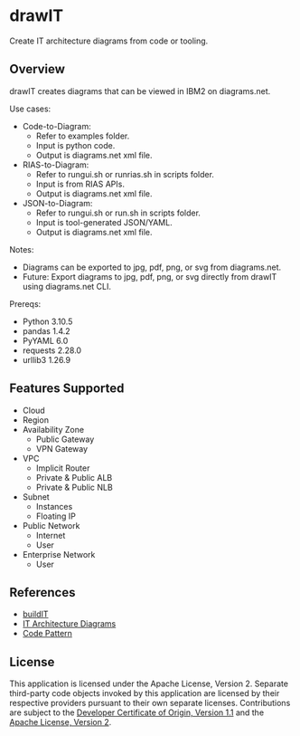 # drawIT
Create IT architecture diagrams from code or tooling.

## Overview

drawIT creates diagrams that can be viewed in IBM2 on diagrams.net.

Use cases:
- Code-to-Diagram: 
  - Refer to examples folder.
  - Input is python code.
  - Output is diagrams.net xml file.
- RIAS-to-Diagram:
  - Refer to rungui.sh or runrias.sh in scripts folder.
  - Input is from RIAS APIs.
  - Output is diagrams.net xml file.
- JSON-to-Diagram:
  - Refer to rungui.sh or run.sh in scripts folder.
  - Input is tool-generated JSON/YAML.
  - Output is diagrams.net xml file.

Notes:
  - Diagrams can be exported to jpg, pdf, png, or svg from diagrams.net.
  - Future: Export diagrams to jpg, pdf, png, or svg directly from drawIT using diagrams.net CLI.

Prereqs:
  - Python 3.10.5
  - pandas 1.4.2
  - PyYAML 6.0
  - requests 2.28.0
  - urllib3 1.26.9

<!--
2. Using NodeJS: 
- npm start 
- curl -X POST --data-binary @test/drawit.json.zip -H "Content-Type: application/zip" http://localhost:8080/drawit/<identifier\>
- curl returns drawio xml directly (plus errors/warnings).
3. Using Podman (or Docker):
- podman build . -t drawit
- podman run -p 41920:8080 -d drawit
- curl -X POST --data-binary @test/drawit.json.zip -H "Content-Type: application/zip" http://localhost:41920/drawit/<identifier\>
- curl returns drawio xml directly (plus errors/warnings).
-->

<!--
![drawIT Flow](/images/drawitFlow.png "DrawIT Flow")

## RIAS Steps

1. Create API Key if not already created:
- Login to [IBM Cloud Portal](https://cloud.ibm.com/).
- Go to **Manage** and select **Access (IAM)**.
- Go to **API keys** and select **Create an IBM Cloud API key**.
- Copy the API Key.
2. Convert RIAS to drawio file(s):
- Start **Draw IT** application.
- Copy API Key into **API Key** field.
- (Optional) Copy Account ID into **Account ID** field.
- Leave **YAML File** blank.
- Use default directory or click **Select Directory** to change directory.
- Select **Region**.
- Select **Detail Level**.
- Select **Diagram Type**.
- Select **File Organization**.
- Select **Generate**.
3. View in diagrams.net:
- Install and start [diagrams.net application]
(https://github.com/IBM/it-architecture-diagrams/releases).
- Click **Open Existing Diagram** and select a diagrams.net file.
-->

## Features Supported

- Cloud
- Region
- Availability Zone
  - Public Gateway
  - VPN Gateway
- VPC
  - Implicit Router
  - Private & Public ALB
  - Private & Public NLB
- Subnet
  - Instances
  - Floating IP
- Public Network
  - Internet
  - User
- Enterprise Network
  - User 

## References

- [buildIT](https://github.com/IBM/buildit)
- [IT Architecture Diagrams](https://github.com/IBM/it-architecture-diagrams)
- [Code Pattern](https://github.com/IBM/codepattern-multitier-vpc)

## License

This application is licensed under the Apache License, Version 2.  Separate third-party code objects invoked by this application are licensed by their respective providers pursuant to their own separate licenses.  Contributions are subject to the [Developer Certificate of Origin, Version 1.1](https://developercertificate.org/) and the [Apache License, Version 2](https://www.apache.org/licenses/LICENSE-2.0.txt).

